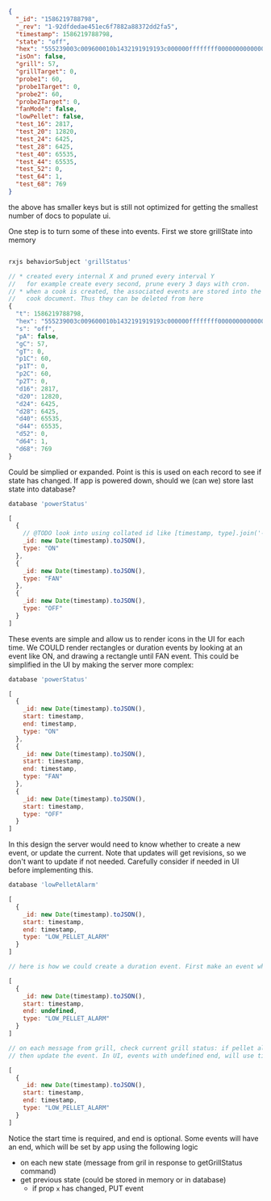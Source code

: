 ```json
{
  "_id": "1586219788798",
  "_rev": "1-92dfdedae451ec6f7882a88372dd2fa5",
  "timestamp": 1586219788798,
  "state": "off",
  "hex": "555239003c009600010b1432191919193c000000ffffffff000000000000000001000103",
  "isOn": false,
  "grill": 57,
  "grillTarget": 0,
  "probe1": 60,
  "probe1Target": 0,
  "probe2": 60,
  "probe2Target": 0,
  "fanMode": false,
  "lowPellet": false,
  "test_16": 2817,
  "test_20": 12820,
  "test_24": 6425,
  "test_28": 6425,
  "test_40": 65535,
  "test_44": 65535,
  "test_52": 0,
  "test_64": 1,
  "test_68": 769
}
```

the above has smaller keys but is still not optimized for getting the smallest number of docs to populate ui. 

One step is to turn some of these into events. First we store grillState into memory

```js 

rxjs behaviorSubject 'grillStatus'

// * created every internal X and pruned every interval Y
//   for example create every second, prune every 3 days with cron.
// * when a cook is created, the associated events are stored into the
//   cook document. Thus they can be deleted from here
{
  "t": 1586219788798,
  "hex": "555239003c009600010b1432191919193c000000ffffffff000000000000000001000103",
  "s": "off",
  "pA": false,
  "gC": 57,
  "gT": 0,
  "p1C": 60,
  "p1T": 0,
  "p2C": 60,
  "p2T": 0,
  "d16": 2817,
  "d20": 12820,
  "d24": 6425,
  "d28": 6425,
  "d40": 65535,
  "d44": 65535,
  "d52": 0,
  "d64": 1,
  "d68": 769
}

```

Could be simplied or expanded. Point is this is used on each record to see if state has changed. If app is powered down, should we (can we) store last state into database?


```js
database 'powerStatus'

[
  {
    // @TODO look into using collated id like [timestamp, type].join('-')
    _id: new Date(timestamp).toJSON(),
    type: "ON"
  },
  {
    _id: new Date(timestamp).toJSON(),
    type: "FAN"
  },
  {
    _id: new Date(timestamp).toJSON(),
    type: "OFF"
  }
]
```

These events are simple and allow us to render icons in the UI for each time. We COULD render rectangles or duration events by looking at an event like ON, and drawing a rectangle until FAN event. This could be simplified in the UI by making the server more complex:  

```js
database 'powerStatus'

[
  {
    _id: new Date(timestamp).toJSON(),
    start: timestamp,
    end: timestamp,
    type: "ON"
  },
  {
    _id: new Date(timestamp).toJSON(),
    start: timestamp,
    end: timestamp,
    type: "FAN"
  },
  {
    _id: new Date(timestamp).toJSON(),
    start: timestamp,
    type: "OFF"
  }
]
```

In this design the server would need to know whether to create a new event, or update the current. Note that updates will get revisions, so we don't want to update if not needed. Carefully consider if needed in UI before implementing this. 


```js
database 'lowPelletAlarm'

[
  {
    _id: new Date(timestamp).toJSON(),
    start: timestamp,
    end: timestamp,
    type: "LOW_PELLET_ALARM"
  }
]

// here is how we could create a duration event. First make an event when pellet alarm turns on

[
  {
    _id: new Date(timestamp).toJSON(),
    start: timestamp,
    end: undefined,
    type: "LOW_PELLET_ALARM"
  }
]

// on each message from grill, check current grill status: if pellet alarm has changed
// then update the event. In UI, events with undefined end, will use time.now for end.

[
  {
    _id: new Date(timestamp).toJSON(),
    start: timestamp,
    end: timestamp,
    type: "LOW_PELLET_ALARM"
  }
]

```

Notice the start time is required, and end is optional. Some events will have an end, which will be set by app using the following logic

- on each new state (message from gril in response to getGrillStatus command)
 - get previous state (could be stored in memory or in database)
   - if prop `x` has changed, PUT event 

